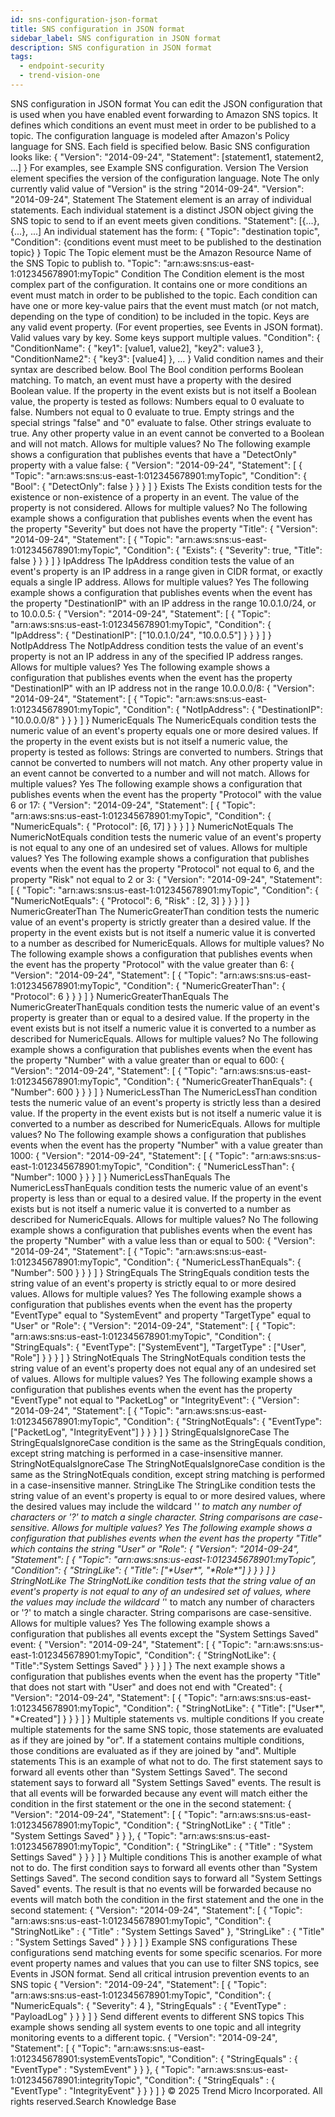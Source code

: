 ```yaml
---
id: sns-configuration-json-format
title: SNS configuration in JSON format
sidebar_label: SNS configuration in JSON format
description: SNS configuration in JSON format
tags:
  - endpoint-security
  - trend-vision-one
---
```


 SNS configuration in JSON format You can edit the JSON configuration that is used when you have enabled event forwarding to Amazon SNS topics. It defines which conditions an event must meet in order to be published to a topic. The configuration language is modeled after Amazon's Policy language for SNS. Each field is specified below. Basic SNS configuration looks like: { "Version": "2014-09-24", "Statement": [statement1, statement2, ...] } For examples, see Example SNS configuration. Version The Version element specifies the version of the configuration language. Note The only currently valid value of "Version" is the string "2014-09-24". "Version": "2014-09-24", Statement The Statement element is an array of individual statements. Each individual statement is a distinct JSON object giving the SNS topic to send to if an event meets given conditions. "Statement": [{...}, {...}, ...] An individual statement has the form: { "Topic": "destination topic", "Condition": {conditions event must meet to be published to the destination topic} } Topic The Topic element must be the Amazon Resource Name of the SNS Topic to publish to. "Topic": "arn:aws:sns:us-east-1:012345678901:myTopic" Condition The Condition element is the most complex part of the configuration. It contains one or more conditions an event must match in order to be published to the topic. Each condition can have one or more key-value pairs that the event must match (or not match, depending on the type of condition) to be included in the topic. Keys are any valid event property. (For event properties, see Events in JSON format). Valid values vary by key. Some keys support multiple values. "Condition": { "ConditionName": { "key1": [value1, value2], "key2": value3 }, "ConditionName2": { "key3": [value4] }, ... } Valid condition names and their syntax are described below. Bool The Bool condition performs Boolean matching. To match, an event must have a property with the desired Boolean value. If the property in the event exists but is not itself a Boolean value, the property is tested as follows: Numbers equal to 0 evaluate to false. Numbers not equal to 0 evaluate to true. Empty strings and the special strings "false" and "0" evaluate to false. Other strings evaluate to true. Any other property value in an event cannot be converted to a Boolean and will not match. Allows for multiple values? No The following example shows a configuration that publishes events that have a "DetectOnly" property with a value false: { "Version": "2014-09-24", "Statement": [ { "Topic": "arn:aws:sns:us-east-1:012345678901:myTopic", "Condition": { "Bool": { "DetectOnly": false } } } ] } Exists The Exists condition tests for the existence or non-existence of a property in an event. The value of the property is not considered. Allows for multiple values? No The following example shows a configuration that publishes events when the event has the property "Severity" but does not have the property "Title": { "Version": "2014-09-24", "Statement": [ { "Topic": "arn:aws:sns:us-east-1:012345678901:myTopic", "Condition": { "Exists": { "Severity": true, "Title": false } } } ] } IpAddress The IpAddress condition tests the value of an event's property is an IP address in a range given in CIDR format, or exactly equals a single IP address. Allows for multiple values? Yes The following example shows a configuration that publishes events when the event has the property "DestinationIP" with an IP address in the range 10.0.1.0/24, or to 10.0.0.5: { "Version": "2014-09-24", "Statement": [ { "Topic": "arn:aws:sns:us-east-1:012345678901:myTopic", "Condition": { "IpAddress": { "DestinationIP": ["10.0.1.0/24", "10.0.0.5"] } } } ] } NotIpAddress The NotIpAddress condition tests the value of an event's property is not an IP address in any of the specified IP address ranges. Allows for multiple values? Yes The following example shows a configuration that publishes events when the event has the property "DestinationIP" with an IP address not in the range 10.0.0.0/8: { "Version": "2014-09-24", "Statement": [ { "Topic": "arn:aws:sns:us-east-1:012345678901:myTopic", "Condition": { "NotIpAddress": { "DestinationIP": "10.0.0.0/8" } } } ] } NumericEquals The NumericEquals condition tests the numeric value of an event's property equals one or more desired values. If the property in the event exists but is not itself a numeric value, the property is tested as follows: Strings are converted to numbers. Strings that cannot be converted to numbers will not match. Any other property value in an event cannot be converted to a number and will not match. Allows for multiple values? Yes The following example shows a configuration that publishes events when the event has the property "Protocol" with the value 6 or 17: { "Version": "2014-09-24", "Statement": [ { "Topic": "arn:aws:sns:us-east-1:012345678901:myTopic", "Condition": { "NumericEquals": { "Protocol": [6, 17] } } } ] } NumericNotEquals The NumericNotEquals condition tests the numeric value of an event's property is not equal to any one of an undesired set of values. Allows for multiple values? Yes The following example shows a configuration that publishes events when the event has the property "Protocol" not equal to 6, and the property "Risk" not equal to 2 or 3: { "Version": "2014-09-24", "Statement": [ { "Topic": "arn:aws:sns:us-east-1:012345678901:myTopic", "Condition": { "NumericNotEquals": { "Protocol": 6, "Risk" : [2, 3] } } } ] } NumericGreaterThan The NumericGreaterThan condition tests the numeric value of an event's property is strictly greater than a desired value. If the property in the event exists but is not itself a numeric value it is converted to a number as described for NumericEquals. Allows for multiple values? No The following example shows a configuration that publishes events when the event has the property "Protocol" with the value greater than 6: { "Version": "2014-09-24", "Statement": [ { "Topic": "arn:aws:sns:us-east-1:012345678901:myTopic", "Condition": { "NumericGreaterThan": { "Protocol": 6 } } } ] } NumericGreaterThanEquals The NumericGreaterThanEquals condition tests the numeric value of an event's property is greater than or equal to a desired value. If the property in the event exists but is not itself a numeric value it is converted to a number as described for NumericEquals. Allows for multiple values? No The following example shows a configuration that publishes events when the event has the property "Number" with a value greater than or equal to 600: { "Version": "2014-09-24", "Statement": [ { "Topic": "arn:aws:sns:us-east-1:012345678901:myTopic", "Condition": { "NumericGreaterThanEquals": { "Number": 600 } } } ] } NumericLessThan The NumericLessThan condition tests the numeric value of an event's property is strictly less than a desired value. If the property in the event exists but is not itself a numeric value it is converted to a number as described for NumericEquals. Allows for multiple values? No The following example shows a configuration that publishes events when the event has the property "Number" with a value greater than 1000: { "Version": "2014-09-24", "Statement": [ { "Topic": "arn:aws:sns:us-east-1:012345678901:myTopic", "Condition": { "NumericLessThan": { "Number": 1000 } } } ] } NumericLessThanEquals The NumericLessThanEquals condition tests the numeric value of an event's property is less than or equal to a desired value. If the property in the event exists but is not itself a numeric value it is converted to a number as described for NumericEquals. Allows for multiple values? No The following example shows a configuration that publishes events when the event has the property "Number" with a value less than or equal to 500: { "Version": "2014-09-24", "Statement": [ { "Topic": "arn:aws:sns:us-east-1:012345678901:myTopic", "Condition": { "NumericLessThanEquals": { "Number": 500 } } } ] } StringEquals The StringEquals condition tests the string value of an event's property is strictly equal to or more desired values. Allows for multiple values? Yes The following example shows a configuration that publishes events when the event has the property "EventType" equal to "SystemEvent" and property "TargetType" equal to "User" or "Role": { "Version": "2014-09-24", "Statement": [ { "Topic": "arn:aws:sns:us-east-1:012345678901:myTopic", "Condition": { "StringEquals": { "EventType": ["SystemEvent"], "TargetType" : ["User", "Role"] } } } ] } StringNotEquals The StringNotEquals condition tests the string value of an event's property does not equal any of an undesired set of values. Allows for multiple values? Yes The following example shows a configuration that publishes events when the event has the property "EventType" not equal to "PacketLog" or "IntegrityEvent": { "Version": "2014-09-24", "Statement": [ { "Topic": "arn:aws:sns:us-east-1:012345678901:myTopic", "Condition": { "StringNotEquals": { "EventType": ["PacketLog", "IntegrityEvent"] } } } ] } StringEqualsIgnoreCase The StringEqualsIgnoreCase condition is the same as the StringEquals condition, except string matching is performed in a case-insensitive manner. StringNotEqualsIgnoreCase The StringNotEqualsIgnoreCase condition is the same as the StringNotEquals condition, except string matching is performed in a case-insensitive manner. StringLike The StringLike condition tests the string value of an event's property is equal to or more desired values, where the desired values may include the wildcard '*' to match any number of characters or '?' to match a single character. String comparisons are case-sensitive. Allows for multiple values? Yes The following example shows a configuration that publishes events when the event has the property "Title" which contains the string "User" or "Role": { "Version": "2014-09-24", "Statement": [ { "Topic": "arn:aws:sns:us-east-1:012345678901:myTopic", "Condition": { "StringLike": { "Title": ["\*User\*", "\*Role\*"] } } } ] } StringNotLike The StringNotLike condition tests that the string value of an event's property is not equal to any of an undesired set of values, where the values may include the wildcard '*' to match any number of characters or '?' to match a single character. String comparisons are case-sensitive. Allows for multiple values? Yes The following example shows a configuration that publishes all events except the "System Settings Saved" event: { "Version": "2014-09-24", "Statement": [ { "Topic": "arn:aws:sns:us-east-1:012345678901:myTopic", "Condition": { "StringNotLike": { "Title":"System Settings Saved" } } } ] } The next example shows a configuration that publishes events when the event has the property "Title" that does not start with "User" and does not end with "Created": { "Version": "2014-09-24", "Statement": [ { "Topic": "arn:aws:sns:us-east-1:012345678901:myTopic", "Condition": { "StringNotLike": { "Title": ["User\*", "\*Created"] } } } ] } Multiple statements vs. multiple conditions If you create multiple statements for the same SNS topic, those statements are evaluated as if they are joined by "or". If a statement contains multiple conditions, those conditions are evaluated as if they are joined by "and". Multiple statements This is an example of what not to do. The first statement says to forward all events other than "System Settings Saved". The second statement says to forward all "System Settings Saved" events. The result is that all events will be forwarded because any event will match either the condition in the first statement or the one in the second statement: { "Version": "2014-09-24", "Statement": [ { "Topic": "arn:aws:sns:us-east-1:012345678901:myTopic", "Condition": { "StringNotLike" : { "Title" : "System Settings Saved" } } }, { "Topic": "arn:aws:sns:us-east-1:012345678901:myTopic", "Condition": { "StringLike" : { "Title" : "System Settings Saved" } } } ] } Multiple conditions This is another example of what not to do. The first condition says to forward all events other than "System Settings Saved". The second condition says to forward all "System Settings Saved" events. The result is that no events will be forwarded because no events will match both the condition in the first statement and the one in the second statement: { "Version": "2014-09-24", "Statement": [ { "Topic": "arn:aws:sns:us-east-1:012345678901:myTopic", "Condition": { "StringNotLike" : { "Title" : "System Settings Saved" }, "StringLike" : { "Title" : "System Settings Saved" } } } ] } Example SNS configurations These configurations send matching events for some specific scenarios. For more event property names and values that you can use to filter SNS topics, see Events in JSON format. Send all critical intrusion prevention events to an SNS topic { "Version": "2014-09-24", "Statement": [ { "Topic": "arn:aws:sns:us-east-1:012345678901:myTopic", "Condition": { "NumericEquals": { "Severity": 4 }, "StringEquals" : { "EventType" : "PayloadLog" } } } ] } Send different events to different SNS topics This example shows sending all system events to one topic and all integrity monitoring events to a different topic. { "Version": "2014-09-24", "Statement": [ { "Topic": "arn:aws:sns:us-east-1:012345678901:systemEventsTopic", "Condition": { "StringEquals" : { "EventType" : "SystemEvent" } } }, { "Topic": "arn:aws:sns:us-east-1:012345678901:integrityTopic", "Condition": { "StringEquals" : { "EventType" : "IntegrityEvent" } } } ] } © 2025 Trend Micro Incorporated. All rights reserved.Search Knowledge Base